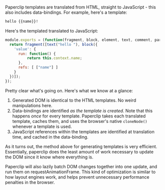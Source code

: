 Paperclip templates are translated from HTML, straight to JavaScript - this also includes data-bindings. For example, here's a template:

```html
hello {{name}}!
```

Here's the templated translated to JavaScript:

```javascript
module.exports = (function(fragment, block, element, text, comment, parser, modifiers) {
  return fragment([text("hello "), block({
    'value': {
      run: function() {
          return this.context.name;
      },
      refs: [ ["name"] ]
    }
  })]);
});
```

Pretty clear what's going on. Here's what we know at a glance:

<!--
More stuff here - no innerHTML, DOM abstractions. Generated template item is a DOM element.
-->

1. Generated DOM is identical to the HTML templates. No weird manipulations here.
2. Data-bindings are identified *as the template is created*. Note that this happens *once* for every template. Paperclip takes each translated template, caches them, and uses the browser's native `cloneNode()` whenever a template is used. 
3. JavaScript references within the templates are identified at translation time, and cached in the data-binding.

As it turns out, the method above for generating templates is very efficient. Essentially, paperclip does the least amount of work necessary to update the DOM since it know where everything is. 

Paperclip will also lazily batch DOM changes together into one update, and run them on requestAnimationFrame. This kind of optimization is similar to how layout engines work, and helps prevent
unnecessary performance penalties in the browser.